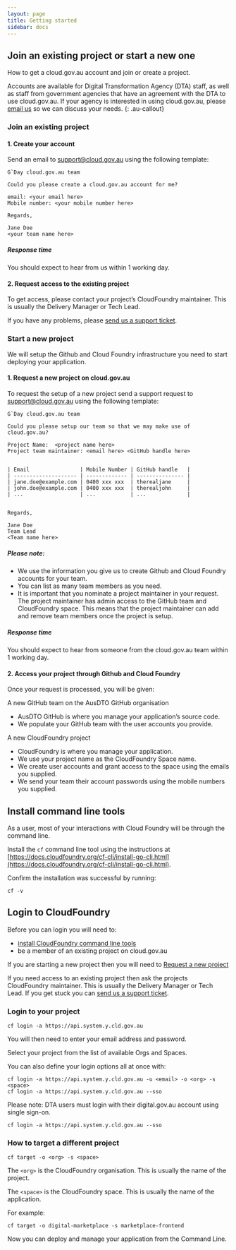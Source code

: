 ```yaml
---
layout: page
title: Getting started
sidebar: docs
---
```


## Join an existing project or start a new one

How to get a cloud.gov.au account and join or create a project.

Accounts are available for Digital Transformation Agency (DTA) staff, as well as staff from government agencies that have an agreement with the DTA to use cloud.gov.au. If your agency is interested in using cloud.gov.au, please [email us](mailto:support@cloud.gov.au) so we can discuss your needs.
{: .au-callout}

### Join an existing project

#### 1. Create your account

Send an email to [support@cloud.gov.au](mailto:support@cloud.gov.au) using the following template:

```
G`Day cloud.gov.au team

Could you please create a cloud.gov.au account for me?

email: <your email here>
Mobile number: <your mobile number here>

Regards,

Jane Doe
<your team name here>

```

##### Response time

You should expect to hear from us within 1 working day.

#### 2. Request access to the existing project

To get access, please contact your project’s CloudFoundry maintainer. This is usually the Delivery Manager or Tech Lead.

If you have any problems, please [send us a support ticket](mailto:support@cloud.gov.au).

### Start a new project

We will setup the Github and Cloud Foundry infrastructure you need to start deploying your application.

#### 1. Request a new project on cloud.gov.au

To request the setup of a new project send a support request to [support@cloud.gov.au](mailto:support@cloud.gov.au) using the following template:

```
G`Day cloud.gov.au team

Could you please setup our team so that we may make use of cloud.gov.au?

Project Name:  <project name here>
Project team maintainer: <email here> <GitHub handle here>


| Email                | Mobile Number | GitHub handle   |
| -------------------- | ------------- | --------------- |
| jane.doe@example.com | 0400 xxx xxx  | therealjane     |
| john.doe@example.com | 0400 xxx xxx  | therealjohn     |
| ...                  | ...           | ...             |


Regards,

Jane Doe
Team Lead
<Team name here>

```

##### Please note:

- We use the information you give us to create Github and Cloud Foundry accounts for your team.
- You can list as many team members as you need.
- It is important that you nominate a project maintainer in your request. The project maintainer has admin access to the GitHub team and CloudFoundry space. This means that the project maintainer can add and remove team members once the project is setup.

##### Response time

You should expect to hear from someone from the cloud.gov.au team within 1 working day.

#### 2. Access your project through Github and Cloud Foundry

Once your request is processed, you will be given:

A new GitHub team on the AusDTO GitHub organisation

- AusDTO GitHub is where you manage your application’s source code.
- We populate your GitHub team with the user accounts you provide.

A new CloudFoundry project

- CloudFoundry is where you manage your application.
- We use your project name as the CloudFoundry Space name.
- We create user accounts and grant access to the space using the emails you supplied.
- We send your team their account passwords using the mobile numbers you supplied.



## Install command line tools

As a user, most of your interactions with Cloud Foundry will be through the command line.

Install the `cf` command line tool using the instructions at [https://docs.cloudfoundry.org/cf-cli/install-go-cli.html](https://docs.cloudfoundry.org/cf-cli/install-go-cli.html).

Confirm the installation was successful by running:

```
cf -v
```



## Login to CloudFoundry

<div class="au-callout">
<p>Before you can login you will need to:</p>
<ul>
<li><a href="/getting_started/install_cli/">install CloudFoundry command line tools</a></li>
<li>be a member of an existing project on cloud.gov.au</li>
</ul>
</div>

If you are starting a new project then you will need to [Request a new project](/getting_started/request_access/#start-a-new-project)

If you need access to an existing project then ask the projects CloudFoundry maintainer. This is usually the Delivery Manager or Tech Lead. If you get stuck you can [send us a support ticket](mailto:support@cloud.gov.au).

### Login to your project

```
cf login -a https://api.system.y.cld.gov.au
```

You will then need to enter your email address and password.

Select your project from the list of available Orgs and Spaces.

You can also define your login options all at once with:

```
cf login -a https://api.system.y.cld.gov.au -u <email> -o <org> -s <space>
cf login -a https://api.system.y.cld.gov.au --sso
```

<div class="au-callout">
<p>Please note: DTA users must login with their digital.gov.au account using single sign-on.</p>
<pre><code>cf login -a https://api.system.y.cld.gov.au --sso</code></pre>
</div>

### How to target a different project

```
cf target -o <org> -s <space>
```

The `<org>` is the CloudFoundry organisation. This is usually the name of the project.

The `<space>` is the CloudFoundry space. This is usually the name of the application.

For example:

```
cf target -o digital-marketplace -s marketplace-frontend
```

Now you can deploy and manage your application from the Command Line.